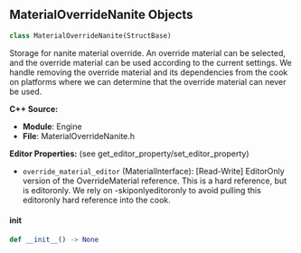 ## MaterialOverrideNanite Objects

```python
class MaterialOverrideNanite(StructBase)
```

Storage for nanite material override.
An override material can be selected, and the override material can be used according to the current settings.
We handle removing the override material and its dependencies from the cook on platforms where we can determine
that the override material can never be used.

**C++ Source:**

- **Module**: Engine
- **File**: MaterialOverrideNanite.h

**Editor Properties:** (see get_editor_property/set_editor_property)

- ``override_material_editor`` (MaterialInterface):  [Read-Write] EditorOnly version of the OverrideMaterial reference.
  This is a hard reference, but is editoronly. We rely on -skiponlyeditoronly to avoid pulling this editoronly hard reference into the cook.

<a id="unreal.MaterialOverrideNanite.__init__"></a>

#### __init__

```python
def __init__() -> None
```

<a id="unreal.ParameterGroupData"></a>